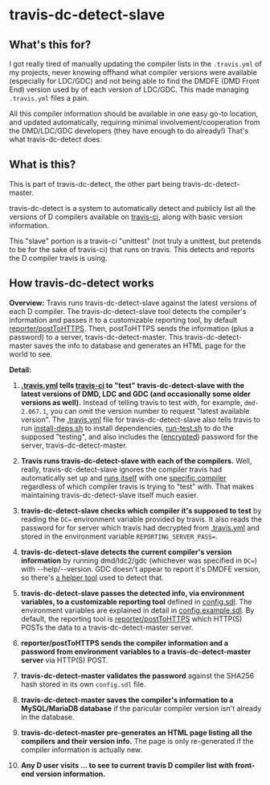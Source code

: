 travis-dc-detect-slave
======================

What's this for?
----------------

I got really tired of manually updating the compiler lists in the `.travis.yml` of my projects, never knowing offhand what compiler versions were available (especially for LDC/GDC) and not being able to find the DMDFE (DMD Front End) version used by of each version of LDC/GDC. This made managing `.travis.yml` files a pain.

All this compiler information should be available in one easy go-to location, and updated automatically, requiring minimal involvement/cooperation from the DMD/LDC/GDC developers (they have enough to do already!) That's what travis-dc-detect does.

What is this?
-------------

This is part of travis-dc-detect, the other part being travis-dc-detect-master.

travis-dc-detect is a system to automatically detect and publicly list all the versions of D compilers available on [travis-ci](https://travis-ci.com), along with basic version information.

This "slave" portion is a travis-ci "unittest" (not truly a unittest, but pretends to be for the sake of travis-ci) that runs on travis. This detects and reports the D compiler travis is using.

How travis-dc-detect works
--------------------------

**Overview:** Travis runs travis-dc-detect-slave against the latest versions of each D compiler. The travis-dc-detect-slave tool detects the compiler's information and passes it to a customizable reporting tool, by default [reporter/postToHTTPS](https://github.com/Abscissa/travis-dc-detect-slave/blob/master/reporter/postToHTTPS). Then, postToHTTPS sends the information (plus a password) to a server, travis-dc-detect-master. This travis-dc-detect-master saves the info to database and generates an HTML page for the world to see.

**Detail:**

1. **[.travis.yml](https://github.com/Abscissa/travis-dc-detect-slave/blob/master/.travis.yml) tells [travis-ci](https://travis-ci.com) to "test" travis-dc-detect-slave with the latest versions of DMD, LDC and GDC (and occasionally some older versions as well).** Instead of telling travis to test with, for example, `dmd-2.067.1`, you can omit the version number to request "latest available version". The [.travis.yml](https://github.com/Abscissa/travis-dc-detect-slave/blob/master/.travis.yml) file for travis-dc-detect-slave also tells travis to run [install-deps.sh](https://github.com/Abscissa/travis-dc-detect-slave/blob/master/install-deps.sh) to install dependencies, [run-test.sh](https://github.com/Abscissa/travis-dc-detect-slave/blob/master/run-test.sh) to do the supposed "testing", and also includes the ([encrypted](https://docs.travis-ci.com/user/encryption-keys/)) password for the server, travis-dc-detect-master.

2. **Travis runs travis-dc-detect-slave with each of the compilers.** Well, really, travis-dc-detect-slave ignores the compiler travis had automatically set up and [runs itself](https://github.com/Abscissa/travis-dc-detect-slave/blob/master/run-test.sh) with one [specific compiler](https://github.com/Abscissa/travis-dc-detect-slave/blob/master/install-deps.sh) regardless of which compiler travis is trying to "test" with. That makes maintaining travis-dc-detect-slave itself much easier.

3. **travis-dc-detect-slave checks which compiler it's supposed to test** by reading the `DC=` environment variable provided by travis. It also reads the password for for server which travis had decrypted from [.travis.yml](https://github.com/Abscissa/travis-dc-detect-slave/blob/master/.travis.yml) and stored in the environment variable `REPORTING_SERVER_PASS=`.

4. **travis-dc-detect-slave detects the current compiler's version information** by running dmd/ldc2/gdc (whichever was specified in `DC=`) with --help/--version. GDC doesn't appear to report it's DMDFE version, so there's [a helper tool](https://github.com/Abscissa/travis-dc-detect-slave/blob/master/helper/print_dmdfe.d) used to detect that.

5. **travis-dc-detect-slave passes the detected info, via environment variables, to a customizable reporting tool** defined in [config.sdl](https://github.com/Abscissa/travis-dc-detect-slave/blob/master/config.example.sdl). The environment variables are explained in detail in [config.example.sdl](https://github.com/Abscissa/travis-dc-detect-slave/blob/master/config.example.sdl). By default, the reporting tool is [reporter/postToHTTPS](https://github.com/Abscissa/travis-dc-detect-slave/blob/master/reporter/postToHTTPS) which HTTP(S) POSTs the data to a travis-dc-detect-master server.

6. **reporter/postToHTTPS sends the compiler information and a password from environment variables to a travis-dc-detect-master server** via HTTP(S) POST.

7. **travis-dc-detect-master validates the password** against the SHA256 hash stored in its own `config.sdl` file.

8. **travis-dc-detect-master saves the compiler's information to a MySQL/MariaDB database** if the paricular compiler version isn't already in the database.

9. **travis-dc-detect-master pre-generates an HTML page listing all the compilers and their version info.** The page is only re-generated if the compiler information is actually new.

10. **Any D user visits ... to see to current travis D compiler list with front-end version information.**
